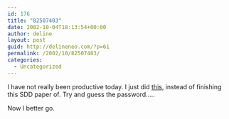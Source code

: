 ```yaml
---
id: 176
title: "82507403"
date: 2002-10-04T18:13:54+00:00
author: deline
layout: post
guid: http://delineneo.com/?p=61
permalink: /2002/10/82507403/
categories:
  - Uncategorized
---
```

I have not really been productive today. I just did [this](http://members.optushome.com.au/deline/resume/resume.htm), instead of finishing this SDD paper of. Try and guess the password&#8230;..

Now I better go.
